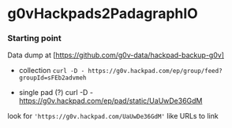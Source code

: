 # g0vHackpads2PadagraphIO

### Starting point

Data dump at [https://github.com/g0v-data/hackpad-backup-g0v]

- collection
`curl -D - https://g0v.hackpad.com/ep/group/feed?groupId=sFEb2advmeh`

- single pad (?)
curl -D - https://g0v.hackpad.com/ep/pad/static/UaUwDe36GdM

look for `'https://g0v.hackpad.com/UaUwDe36GdM'` like URLs to link
